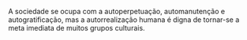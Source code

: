 ﻿A sociedade se ocupa com a autoperpetuação,  automanutenção e autogratificação, mas a autorrealização humana é digna de tornar-se a meta imediata de muitos grupos culturais.